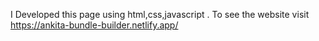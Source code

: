 I Developed this page using html,css,javascript . To see the website visit https://ankita-bundle-builder.netlify.app/

